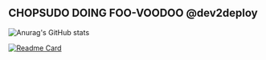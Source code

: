 ## CHOPSUDO DOING FOO-VOODOO @dev2deploy
![Anurag's GitHub stats](https://github-readme-stats.vercel.app/api?username=chopsudo&show_icons=true&theme=nightowl)
<!--
**chopsudo/chopsudo** is a ✨ _special_ ✨ repository because its `README.md` (this file) appears on your GitHub profile.

Here are some ideas to get you started:

- 🔭 I’m currently working on ...
- 🌱 I’m currently learning ...
- 👯 I’m looking to collaborate on ...
- 🤔 I’m looking for help with ...
- 💬 Ask me about ...
- 📫 How to reach me: ...
- 😄 Pronouns: ...
- ⚡ Fun fact: ...
-->
[![Readme Card](https://github-readme-stats.vercel.app/api/pin/?username=chopsudo&repo=chopsudo&show_icons=true&theme=nightowl)](https://github.com/anuraghazra/github-readme-stats)
